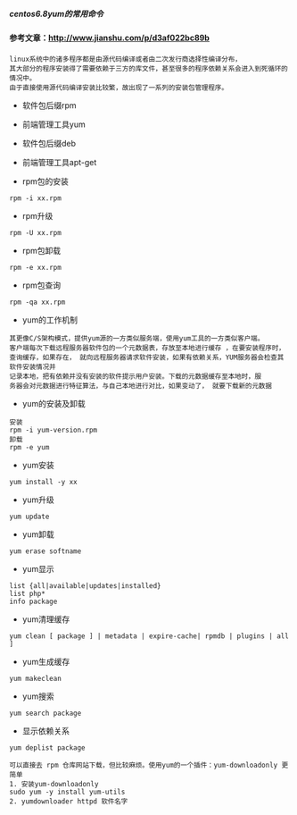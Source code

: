 ##### centos6.8yum的常用命令

#### 参考文章：http://www.jianshu.com/p/d3af022bc89b

```
linux系统中的诸多程序都是由源代码编译或者由二次发行商选择性编译分布，
其大部分的程序安装得了需要依赖于三方的库文件，甚至很多的程序依赖关系会进入到死循环的情况中。
由于直接使用源代码编译安装比较繁，故出现了一系列的安装包管理程序。
```

- 软件包后缀rpm
- 前端管理工具yum
- 软件包后缀deb
- 前端管理工具apt-get


- rpm包的安装
```
rpm -i xx.rpm
```

- rpm升级
```
rpm -U xx.rpm
```

- rpm包卸载
```
rpm -e xx.rpm
```

- rpm包查询
```
rpm -qa xx.rpm
```

- yum的工作机制

```
其更像C/S架构模式，提供yum源的一方类似服务端，使用yum工具的一方类似客户端。
客户端每次下载远程服务器软件包的一个元数据表，存放至本地进行缓存 ，在要安装程序时，查询缓存，如果存在， 就向远程服务器请求软件安装，如果有依赖关系，YUM服务器会检查其软件安装情况并
记录本地，把有依赖并没有安装的软件提示用户安装。下载的元数据缓存至本地时，服
务器会对元数据进行特征算法，与自己本地进行对比，如果变动了， 就要下载新的元数据
```

- yum的安装及卸载
```
安装
rpm -i yum-version.rpm
卸载
rpm -e yum
```

- yum安装
```
yum install -y xx
```

- yum升级
```
yum update
```

- yum卸载
```
yum erase softname
```

- yum显示
```
list {all|available|updates|installed}
list php*
info package
```

- yum清理缓存
```
yum clean [ package ] | metadata | expire-cache| rpmdb | plugins | all ]
```

- yum生成缓存
```
yum makeclean
```

- yum搜索
```
yum search package
```

- 显示依赖关系
```
yum deplist package
```

```
可以直接去 rpm 仓库网站下载，但比较麻烦。使用yum的一个插件：yum-downloadonly 更简单
1. 安装yum-downloadonly
sudo yum -y install yum-utils
2. yumdownloader httpd 软件名字
```
